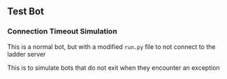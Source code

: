 ## Test Bot
### Connection Timeout Simulation

This is a normal bot, but with a modified `run.py` file to not connect to the ladder server

This is to simulate bots that do not exit when they encounter an exception